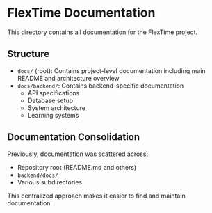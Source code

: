 # FlexTime Documentation

This directory contains all documentation for the FlexTime project.

## Structure

- `docs/` (root): Contains project-level documentation including main README and architecture overview
- `docs/backend/`: Contains backend-specific documentation
  - API specifications
  - Database setup
  - System architecture
  - Learning systems

## Documentation Consolidation

Previously, documentation was scattered across:
- Repository root (README.md and others)
- `backend/docs/`
- Various subdirectories

This centralized approach makes it easier to find and maintain documentation.